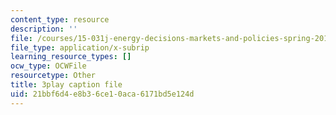 ```yaml
---
content_type: resource
description: ''
file: /courses/15-031j-energy-decisions-markets-and-policies-spring-2012/21bbf6d4e8b36ce10aca6171bd5e124d_d-sBKShO90.srt
file_type: application/x-subrip
learning_resource_types: []
ocw_type: OCWFile
resourcetype: Other
title: 3play caption file
uid: 21bbf6d4-e8b3-6ce1-0aca-6171bd5e124d
---
```


